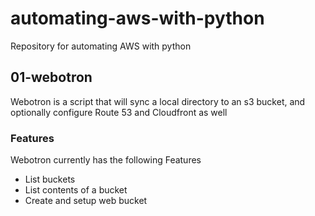 # automating-aws-with-python

Repository for automating AWS with python

## 01-webotron

Webotron is a script that will sync a local directory to an s3 bucket, and optionally configure Route 53 and Cloudfront as well

### Features

Webotron currently has the following Features

- List buckets
- List contents of a bucket
- Create and setup web bucket
